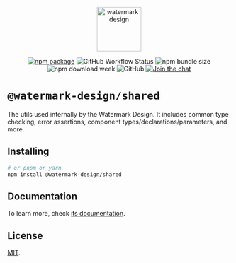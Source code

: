 <p align="center">
  <a href="https://watermark-design.github.io/watermark/" target="_blank" rel="noopener noreferrer">
    <img height="100" src="https://watermark-design.github.io/watermark/full-logo.png" alt="watermark design">
  </a>
</p>
<p align="center">
  <a href="https://npmjs.com/package/@watermark-design/shared"><img src="https://badgen.net/npm/v/@watermark-design/shared" alt="npm package"></a>
  <img alt="GitHub Workflow Status" src="https://img.shields.io/github/actions/workflow/status/watermark-design/watermark/deploy.yml?branch=main">
  <img alt="npm bundle size" src="https://img.shields.io/bundlephobia/minzip/@watermark-design/shared">
  <img alt="npm download week" src="https://img.shields.io/npm/dw/@watermark-design/shared">
  <img alt="GitHub" src="https://img.shields.io/github/license/watermark-design/watermark">
  <a href="https://discord.gg/89xaVqpV"><img src="https://img.shields.io/discord/1143015541175496777" alt="Join the chat"></a>
</p>

# `@watermark-design/shared`

The utils used internally by the Watermark Design. It includes common type checking, error assertions, component types/declarations/parameters, and more.

## Installing

```bash
# or pnpm or yarn
npm install @watermark-design/shared
```

## Documentation

To learn more, check [its documentation](https://watermark-design.github.io/watermark/).

## License

[MIT](LICENSE).
